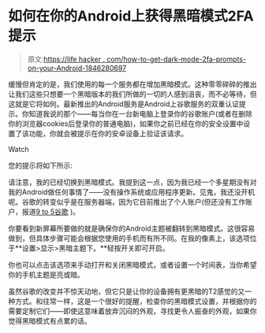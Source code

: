 # 如何在你的Android上获得黑暗模式2FA提示

> 原文:[https://life hacker . com/how-to-get-dark-mode-2fa-prompts-on-your-Android-1846280697](https://lifehacker.com/how-to-get-dark-mode-2fa-prompts-on-your-android-1846280697)

缓慢但肯定的是，我们使用的每一个服务都在增加黑暗模式。这种零零碎碎的推出让我们这些只想要一个黑暗版本的我们所做的一切的人感到沮丧，而不必等待，但这就是它将如何。最新推出的Android服务是Android上谷歌服务的双重认证提示。你知道我说的那个——每当你在一台新电脑上登录你的谷歌账户(或者在删除你的浏览器cookies后登录你的普通电脑)，如果你之前已经在你的安全设置中设置了该功能，你就会被提示在你的安卓设备上验证该请求。

Watch

您的提示将如下所示:

请注意，我的已经切换到黑暗模式。我提到这一点，因为我已经一个多星期没有对我的Android做任何事情了——没有操作系统或应用程序更新。见鬼，我还没开机呢。谷歌的转变似乎是在服务器端，因为它目前推出了个人账户(但还没有工作账户，报道[9 to 5谷歌](https://9to5google.com/2021/02/11/google-prompt-dark-theme/) )。

你要看到新屏幕所要做的就是确保你的Android主题被翻转到黑暗模式。这很容易做到，但具体步骤可能会根据您使用的手机而有所不同。在我的像素上，该选项位于**设置>显示>黑暗主题下。**轻按开关即可开启。

你也可以点击该选项来手动打开和关闭黑暗模式，或者设置一个时间表，当你希望你的手机主题是亮或暗。

虽然谷歌的改变并不惊天动地，但它只是让你的设备拥有更黑暗的T2感觉的又一种方式。和往常一样，这是一个很好的提醒，检查你的黑暗模式设置，并根据你的需要定制它们——即使这意味着放弃沉闷的外观，寻找更令人振奋的外观，如果你觉得黑暗模式有点累的话。
